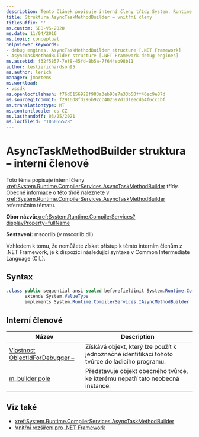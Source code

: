 ```yaml
---
description: Tento článek popisuje interní členy třídy System. Runtime. CompilerServices. AsyncTaskMethodBuilder.
title: Struktura AsyncTaskMethodBuilder – vnitřní členy
titleSuffix: ''
ms.custom: SEO-VS-2020
ms.date: 11/04/2016
ms.topic: conceptual
helpviewer_keywords:
- debug engines, AsyncTaskMethodBuilder structure [.NET Framework]
- AsyncTaskMethodBuilder structure [.NET Framework debug engines]
ms.assetid: f32f5857-7ef8-45fd-8b5a-7f644eb98b11
author: leslierichardson95
ms.author: lerich
manager: jmartens
ms.workload:
- vssdk
ms.openlocfilehash: f76d6156928f983a3eb93e7a33b50ff46ec9e87d
ms.sourcegitcommit: f2916d8fd296b92cc402597d1d1eecda4f6cccbf
ms.translationtype: MT
ms.contentlocale: cs-CZ
ms.lasthandoff: 03/25/2021
ms.locfileid: "105055528"
---
```

# <a name="asynctaskmethodbuilder-structure---internal-members"></a>AsyncTaskMethodBuilder struktura – interní členové
Toto téma popisuje interní členy <xref:System.Runtime.CompilerServices.AsyncTaskMethodBuilder> třídy. Obecné informace o této třídě naleznete v <xref:System.Runtime.CompilerServices.AsyncTaskMethodBuilder> referenčním tématu.

 **Obor názvů:**<xref:System.Runtime.CompilerServices?displayProperty=fullName>

 **Sestavení:** mscorlib (v mscorlib.dll)

 Vzhledem k tomu, že nemůžete získat přístup k těmto interním členům z .NET Framework, je k dispozici následující syntaxe v Common Intermediate Language (CIL).

## <a name="syntax"></a>Syntax

```csharp
.class public sequential ansi sealed beforefieldinit System.Runtime.CompilerServices.AsyncTaskMethodBuilder
       extends System.ValueType
       implements System.Runtime.CompilerServices.IAsyncMethodBuilder
```

## <a name="internal-members"></a>Interní členové

|Název|Description|
|----------|-----------------|
|[Vlastnost ObjectIdForDebugger –](../../extensibility/debugger/asynctaskmethodbuilder-objectidfordebugger-property.md)|Získává objekt, který lze použít k jednoznačné identifikaci tohoto tvůrce do ladicího programu.|
|[m_builder pole](../../extensibility/debugger/asynctaskmethodbuilder-m-builder-field.md)|Představuje objekt obecného tvůrce, ke kterému nepatří tato neobecná instance.|

## <a name="see-also"></a>Viz také
- <xref:System.Runtime.CompilerServices.AsyncTaskMethodBuilder>
- [Vnitřní rozšíření pro .NET Framework](../../extensibility/debugger/parallel-extension-internals-for-the-dotnet-framework.md)

